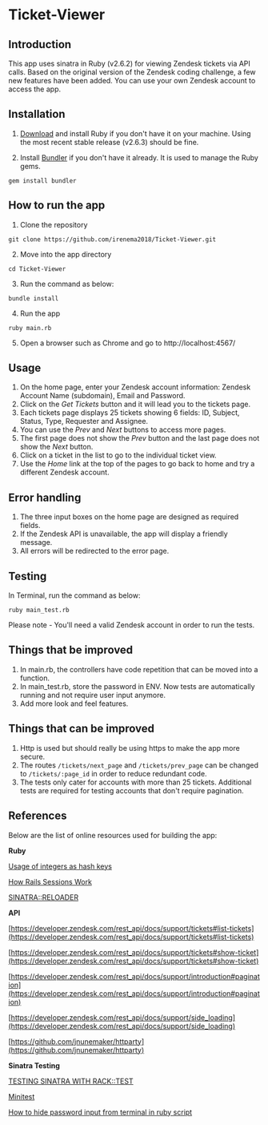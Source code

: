 # Ticket-Viewer

## Introduction
This app uses sinatra in Ruby (v2.6.2) for viewing Zendesk tickets via API calls. Based on the original version of the Zendesk coding challenge, a few new features have been added.  You can use your own Zendesk account to access the app. 

## Installation
1. [Download](https://www.ruby-lang.org/en/downloads/) and install Ruby if you don't have it on your machine. Using the most recent stable release (v2.6.3) should be fine.

2. Install [Bundler](https://bundler.io/) if you don't have it already. It is used to manage the Ruby gems.
```
gem install bundler
```

## How to run the app
1. Clone the repository

```
git clone https://github.com/irenema2018/Ticket-Viewer.git
```

2. Move into the app directory

```
cd Ticket-Viewer
```

3. Run the command as below:

```
bundle install
```

4. Run the app

```
ruby main.rb
```

5. Open a browser such as Chrome and go to http://localhost:4567/

## Usage
1. On the home page, enter your Zendesk account information: Zendesk Account Name (subdomain), Email and Password. 
2. Click on the *Get Tickets* button and it will lead you to the tickets page.
3. Each tickets page displays 25 tickets showing 6 fields: ID, Subject, Status, Type, Requester and Assignee. 
4. You can use the *Prev* and *Next* buttons to access more pages.
5. The first page does not show the *Prev* button and the last page does not show the *Next* button. 
6. Click on a ticket in the list to go to the individual ticket view.
7. Use the *Home* link at the top of the pages to go back to home and try a different Zendesk account.

## Error handling
1. The three input boxes on the home page are designed as required fields.
2. If the Zendesk API is unavailable, the app will display a friendly message.
3. All errors will be redirected to the error page.

## Testing
In Terminal, run the command as below:
```
ruby main_test.rb
```
Please note - You'll need a valid Zendesk account in order to run the tests.

## Things that be improved
1. In main.rb, the controllers have code repetition that can be moved into a function. 
2. In main_test.rb, store the password in ENV. Now tests are automatically running and not require user input anymore.
3. Add more look and feel features.

## Things that can be improved 
1. Http is used but should really be using https to make the app more secure.
2. The routes `/tickets/next_page` and `/tickets/prev_page` can be changed to `/tickets/:page_id` in order to reduce redundant code.
3. The tests only cater for accounts with more than 25 tickets. Additional tests are required for testing accounts that don't require pagination.

## References
Below are the list of online resources used for building the app:

**Ruby**

[Usage of integers as hash keys](https://stackoverflow.com/questions/7694317/usage-of-integers-as-hash-keys)

[How Rails Sessions Work](https://www.justinweiss.com/articles/how-rails-sessions-work/)

[SINATRA::RELOADER](http://sinatrarb.com/contrib/reloader)

**API**

[https://developer.zendesk.com/rest_api/docs/support/tickets#list-tickets](https://developer.zendesk.com/rest_api/docs/support/tickets#list-tickets)

[https://developer.zendesk.com/rest_api/docs/support/tickets#show-ticket](https://developer.zendesk.com/rest_api/docs/support/tickets#show-ticket)

[https://developer.zendesk.com/rest_api/docs/support/introduction#pagination](https://developer.zendesk.com/rest_api/docs/support/introduction#pagination)

[https://developer.zendesk.com/rest_api/docs/support/side_loading](https://developer.zendesk.com/rest_api/docs/support/side_loading)

[https://github.com/jnunemaker/httparty](https://github.com/jnunemaker/httparty)

**Sinatra Testing**

[TESTING SINATRA WITH RACK::TEST](http://sinatrarb.com/testing.html)

[Minitest](http://recipes.sinatrarb.com/p/testing/minitest?)

[How to hide password input from terminal in ruby script](https://stackoverflow.com/questions/2338889/how-to-hide-password-input-from-terminal-in-ruby-script)
